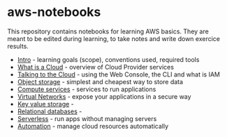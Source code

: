 # aws-notebooks

This repository contains notebooks for learning AWS basics.
They are meant to be edited during learning, to take notes and write down exercice results.

* [Intro](00-intro/) - learning goals (scope), conventions used, required tools
* [What is a Cloud](01-what-is-a-cloud/) - overview of Cloud Provider services
* [Talking to the Cloud](02-talking-to-the-cloud/) - using the Web Console, the CLI and what is IAM
* [Object storage](03-object-storage/) - simplest and cheapest way to store data
* [Compute services](04-compute-services/) - services to run applications
* [Virtual Networks](05-virtual-networks/) - expose your applications in a secure way
* [Key value storage](06-storage-services/) -
* [Relational databases](07-storage-services/) -
* [Serverless](08-serverless/) - run apps without managing servers
* [Automation](09-automation/) - manage cloud resources automatically
